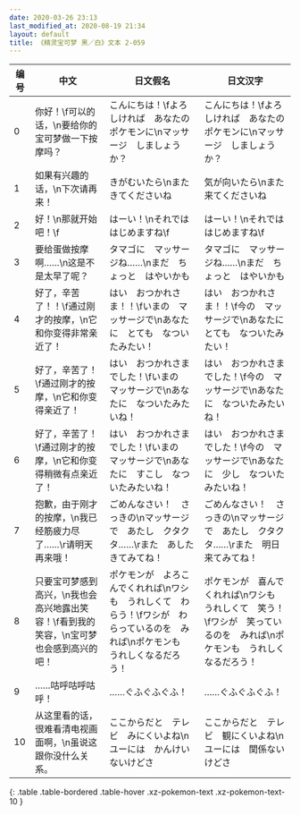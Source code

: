 ```yaml
---
date: 2020-03-26 23:13
last_modified_at: 2020-08-19 21:34
layout: default
title: 《精灵宝可梦 黑／白》文本 2-059
---
```

| 编号 | 中文 | 日文假名 | 日文汉字 |
| ---- | ---- | ---- | --- |
| 0 | 你好！\f可以的话，\n要给你的宝可梦做一下按摩吗？ | こんにちは！\fよろしければ　あなたの　ポケモンに\nマッサージ　しましょうか？ | こんにちは！\fよろしければ　あなたの　ポケモンに\nマッサージ　しましょうか？ |
| 1 | 如果有兴趣的话，\n下次请再来！ | きがむいたら\nまた　きてくださいね | 気が向いたら\nまた　来てくださいね |
| 2 | 好！\n那就开始吧！\f | はーい！\nそれでは　はじめますね\f | はーい！\nそれでは　はじめますね\f |
| 3 | 要给蛋做按摩啊……\n这是不是太早了呢？ | タマゴに　マッサージね……\nまだ　ちょっと　はやいかも | タマゴに　マッサージね……\nまだ　ちょっと　はやいかも |
| 4 | 好了，辛苦了！！\f通过刚才的按摩，\n它和你变得非常亲近了！ | はい　おつかれさま！！\fいまの　マッサージで\nあなたに　とても　なついたみたい！ | はい　おつかれさま！！\f今の　マッサージで\nあなたに　とても　なついたみたい！ |
| 5 | 好了，辛苦了！\f通过刚才的按摩，\n它和你变得亲近了！ | はい　おつかれさまでした！\fいまの　マッサージで\nあなたに　なついたみたいね！ | はい　おつかれさまでした！\f今の　マッサージで\nあなたに　なついたみたいね！ |
| 6 | 好了，辛苦了！\f通过刚才的按摩，\n它和你变得稍微有点亲近了！ | はい　おつかれさまでした！\fいまの　マッサージで\nあなたに　すこし　なついたみたいね！ | はい　おつかれさまでした！\f今の　マッサージで\nあなたに　少し　なついたみたいね！ |
| 7 | 抱歉，由于刚才的按摩，\n我已经筋疲力尽了……\r请明天再来哦！ | ごめんなさい！　さっきの\nマッサージで　あたし　クタクタ……\rまた　あした　きてみてね！ | ごめんなさい！　さっきの\nマッサージで　あたし　クタクタ……\rまた　明日　来てみてね！ |
| 8 | 只要宝可梦感到高兴，\n我也会高兴地露出笑容！\f看到我的笑容，\n宝可梦也会感到高兴的吧！ | ポケモンが　よろこんでくれれば\nワシも　うれしくて　わらう！\fワシが　わらっているのを　みれば\nポケモンも　うれしくなるだろう！ | ポケモンが　喜んでくれれば\nワシも　うれしくて　笑う！\fワシが　笑っているのを　みれば\nポケモンも　うれしくなるだろう！ |
| 9 | ……咕呼咕呼咕呼！ | ……ぐふぐふぐふ！ | ……ぐふぐふぐふ！ |
| 10 | 从这里看的话，很难看清电视画面啊，\n虽说这跟你没什么关系。 | ここからだと　テレビ　みにくいよね\nユーには　かんけい　ないけどさ | ここからだと　テレビ　観にくいよね\nユーには　関係ないけどさ |
{: .table .table-bordered .table-hover .xz-pokemon-text .xz-pokemon-text-10 }